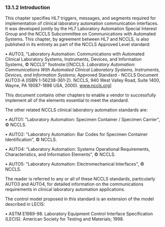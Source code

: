 ### 13.1.2 Introduction

This chapter specifies HL7 triggers, messages, and segments required for implementation of clinical laboratory automation communication interfaces. It was developed jointly by the HL7 Laboratory Automation Special Interest Group and the NCCLS Subcommittee on Communications with Automated Systems. This chapter, by agreement between HL7 and NCCLS, is also published in its entirety as part of the NCCLS Approved Level standard:

• AUTO3, "Laboratory Automation: Communications with Automated Clinical Laboratory Systems, Instruments, Devices, and Information Systems, © NCCLS" footnote:[(NCCLS. _Laboratory Automation: Communications With Automated Clinical Laboratory Systems, Instruments, Devices, and Information Systems_; Approved Standard - NCCLS Document AUTO3-A [ISBN 1-56238-361-2}. NCCLS, 940 West Valley Road, Suite 1400, Wayne, PA 19087-1898 USA, 2000). www.nccls.org]

This document contains other chapters to enable a vendor to successfully implement all of the elements essential to meet the standard.

The other related NCCLS clinical laboratory automation standards are:

• AUTO1: "Laboratory Automation: Specimen Container / Specimen Carrier", © NCCLS.

• AUTO2: "Laboratory Automation: Bar Codes for Specimen Container Identification", © NCCLS.

• AUTO4: "Laboratory Automation: Systems Operational Requirements, Characteristics, and Information Elements", © NCCLS.

• AUTO5: "Laboratory Automation: Electromechanical Interfaces", © NCCLS.

The reader is referred to any or all of these NCCLS standards, particularly AUTO3 and AUTO4, for detailed information on the communications requirements in clinical laboratory automation applications.

The control model proposed in this standard is an extension of the model described in LECIS:

• ASTM E1989-98. Laboratory Equipment Control Interface Specification (LECIS). American Society for Testing and Materials; 1998.
